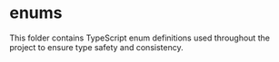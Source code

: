 # enums

This folder contains TypeScript enum definitions used throughout the project to ensure type safety and consistency.

